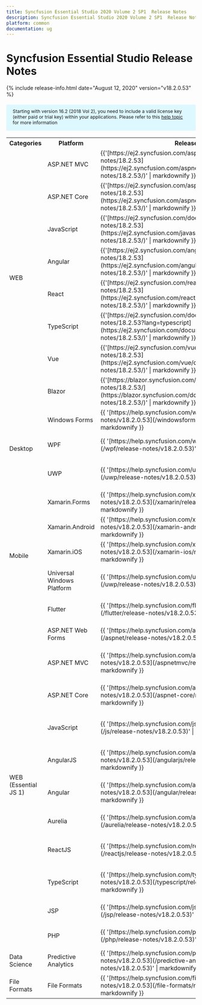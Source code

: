 ```yaml
---
title: Syncfusion Essential Studio 2020 Volume 2 SP1  Release Notes  
description: Syncfusion Essential Studio 2020 Volume 2 SP1  Release Notes  
platform: common
documentation: ug
---
```


# Syncfusion Essential Studio  Release Notes  

{% include release-info.html date="August 12, 2020"   version="v18.2.0.53" %} 

<style>
#license {
    font-size: .88em!important;
margin-top: 1.5em;     margin-bottom: 1.5em;
    background-color: #def8ff;
    padding: 10px 17px 14px;
}
</style>

<div id="license">
Starting with version 16.2 (2018 Vol 2), you need to include a valid license key (either paid or trial key) within your applications. 
Please refer to this <a href="/common/essential-studio/licensing/license-key">help topic</a> for more information 
</div>



<table>
<tr>
<th>
Categories</th><th>
Platform</th><th>
Release Notes</th><th>
Read Me</th></tr>
<tr>
<td rowspan="8">
WEB 
</td>
<td>
ASP.NET MVC
</td>
<td>{{'[https://ej2.syncfusion.com/aspnetmvc/documentation/release-notes/18.2.53](https://ej2.syncfusion.com/aspnetmvc/documentation/release-notes/18.2.53/)' | markdownify }}
</td>
<td>{{'[http://files2.syncfusion.com/Installs/v18.2.0.53/ReadMe/web/ASPMVC.html](http://files2.syncfusion.com/Installs/v18.2.0.53/ReadMe/web/ASPMVC.html)' | markdownify }}
</td>
</tr>
<tr>
<td>
ASP.NET Core	
</td>
<td>{{'[https://ej2.syncfusion.com/aspnetcore/documentation/release-notes/18.2.53](https://ej2.syncfusion.com/aspnetcore/documentation/release-notes/18.2.53/)' | markdownify }}
</td>
<td>{{'[http://files2.syncfusion.com/Installs/v18.2.0.53/ReadMe/web/ASPNETCORE.html](http://files2.syncfusion.com/Installs/v18.2.0.53/ReadMe/web/ASPNETCORE.html)' | markdownify }}
</td>
</tr>
<tr>
<td>
JavaScript
</td>
<td>{{'[https://ej2.syncfusion.com/documentation/release-notes/18.2.53](https://ej2.syncfusion.com/javascript/documentation/release-notes/18.2.53/)' | markdownify }}
</td>
<td>{{'[http://files2.syncfusion.com/Installs/v18.2.0.53/ReadMe/web/JavaScript.html](http://files2.syncfusion.com/Installs/v18.2.0.53/ReadMe/web/JavaScript.html)' | markdownify }}
</td>
</tr>
<tr>
<td>
Angular
</td>
<td>{{'[https://ej2.syncfusion.com/angular/documentation/release-notes/18.2.53](https://ej2.syncfusion.com/angular/documentation/release-notes/18.2.53/)' | markdownify }}
</td>
<td>{{'[http://files2.syncfusion.com/Installs/v18.2.0.53/ReadMe/web/Angular.html](http://files2.syncfusion.com/Installs/v18.2.0.53/ReadMe/web/Angular.html)' | markdownify }}
</td>
</tr>
<tr>
<td>
React
</td>
<td>{{'[https://ej2.syncfusion.com/react/documentation/release-notes/18.2.53](https://ej2.syncfusion.com/react/documentation/release-notes/18.2.53/)' | markdownify }}
</td>
<td>{{'[http://files2.syncfusion.com/Installs/v18.2.0.53/ReadMe/web/React.html](http://files2.syncfusion.com/Installs/v18.2.0.53/ReadMe/web/React.html)' | markdownify }}
</td>
</tr>
<tr>
<td>
TypeScript
</td>
<td>{{'[https://ej2.syncfusion.com/documentation/release-notes/18.2.53?lang=typescript](https://ej2.syncfusion.com/documentation/release-notes/18.2.53/)' | markdownify }}
</td>
<td>{{'[http://files2.syncfusion.com/Installs/v18.2.0.53/ReadMe/web/TypeScript.html](http://files2.syncfusion.com/Installs/v18.2.0.53/ReadMe/web/TypeScript.html)' | markdownify }}
</td>
</tr>
<tr>
<td>
Vue
</td>
<td>{{'[https://ej2.syncfusion.com/vue/documentation/release-notes/18.2.53](https://ej2.syncfusion.com/vue/documentation/release-notes/18.2.53/)' | markdownify }}
</td>
<td>{{'[http://files2.syncfusion.com/Installs/v18.2.0.53/ReadMe/web/Vue.html](http://files2.syncfusion.com/Installs/v18.2.0.53/ReadMe/web/Vue.html)' | markdownify }}
</td>
</tr>
<tr>
<td>
Blazor
</td>
<td>{{'[https://blazor.syncfusion.com/documentation/release-notes/18.2.53/](https://blazor.syncfusion.com/documentation/release-notes/18.2.53/)' | markdownify }}
</td>
<td>{{'[http://files2.syncfusion.com/Installs/v18.2.0.53/ReadMe/web/Blazor.html](http://files2.syncfusion.com/Installs/v18.2.0.53/ReadMe/web/Blazor.html)' | markdownify }}
</td>
</tr>
<tr>
<td rowspan="3">
Desktop
</td>
<td>
Windows Forms
</td>
<td>{{ '[https://help.syncfusion.com/windowsforms/release-notes/v18.2.0.53](/windowsforms/release-notes/v18.2.0.53)' | markdownify }}
</td>
<td>{{ '[http://files2.syncfusion.com/Installs/v18.2.0.53/ReadMe/WindowsForms.html](http://files2.syncfusion.com/Installs/v18.2.0.53/ReadMe/WindowsForms.html)' | markdownify }}
</td>
</tr>
<tr>
<td>
WPF
</td>
<td>{{ '[https://help.syncfusion.com/wpf/release-notes/v18.2.0.53](/wpf/release-notes/v18.2.0.53)' | markdownify }}
</td>
<td>{{ '[http://files2.syncfusion.com/Installs/v18.2.0.53/ReadMe/WPF.html](http://files2.syncfusion.com/Installs/v18.2.0.53/ReadMe/WPF.html)' | markdownify }}
</td>
</tr>
<tr>
<td>
UWP
</td>
<td>{{ '[https://help.syncfusion.com/uwp/release-notes/v18.2.0.53](/uwp/release-notes/v18.2.0.53)' | markdownify }}
</td>
<td>{{ '[http://files2.syncfusion.com/Installs/v18.2.0.53/ReadMe/UniversalWindows.html](http://files2.syncfusion.com/Installs/v18.2.0.53/ReadMe/UniversalWindows.html)' | markdownify }}
</td>
</tr>
<tr>
<td rowspan="5">
Mobile
</td>
<td>
Xamarin.Forms
</td>
<td>{{ '[https://help.syncfusion.com/xamarin/release-notes/v18.2.0.53](/xamarin/release-notes/v18.2.0.53)' | markdownify }}
</td>
<td>{{ '[http://files2.syncfusion.com/Installs/v18.2.0.53/ReadMe/Xamarin_Forms.html](http://files2.syncfusion.com/Installs/v18.2.0.53/ReadMe/Xamarin_Forms.html)' | markdownify }}
</td>
</tr>
<tr>
<td>
Xamarin.Android
</td>
<td>{{ '[https://help.syncfusion.com/xamarin-android/release-notes/v18.2.0.53](/xamarin-android/release-notes/v18.2.0.53)' | markdownify }}
</td>
<td>{{ '[http://files2.syncfusion.com/Installs/v18.2.0.53/ReadMe/Xamarin_Forms.html](http://files2.syncfusion.com/Installs/v18.2.0.53/ReadMe/Xamarin_Forms.html)' | markdownify }}
</td>
</tr>
<tr>
<td>
Xamarin.iOS
</td>
<td>{{ '[https://help.syncfusion.com/xamarin-ios/release-notes/v18.2.0.53](/xamarin-ios/release-notes/v18.2.0.53)' | markdownify }}
</td>
<td>{{ '[http://files2.syncfusion.com/Installs/v18.2.0.53/ReadMe/Xamarin_Forms.html](http://files2.syncfusion.com/Installs/v18.2.0.53/ReadMe/Xamarin_Forms.html)' | markdownify }}
</td>
</tr>
<tr>
<td>
Universal Windows Platform
</td>
<td>{{ '[https://help.syncfusion.com/uwp/release-notes/v18.2.0.53](/uwp/release-notes/v18.2.0.53)' | markdownify }}
</td>
<td>{{ '[http://files2.syncfusion.com/Installs/v18.2.0.53/ReadMe/UniversalWindows.html](http://files2.syncfusion.com/Installs/v18.2.0.53/ReadMe/UniversalWindows.html)' | markdownify }}
</td>
</tr>
<tr>
<td>
Flutter
</td>
<td>{{ '[https://help.syncfusion.com/flutter/release-notes/v18.2.0.53](/flutter/release-notes/v18.2.0.53)' | markdownify }}
</td>
<td>{{ '[http://files2.syncfusion.com/Installs/v18.2.0.53/ReadMe/Flutter.html](http://files2.syncfusion.com/Installs/v18.2.0.53/ReadMe/Flutter.html)' | markdownify }}
</td>
</tr>
<tr>
<td rowspan="11">
WEB (Essential JS 1)
</td>
<td>
ASP.NET Web Forms
</td>
<td>{{ '[https://help.syncfusion.com/aspnet/release-notes/v18.2.0.53](/aspnet/release-notes/v18.2.0.53)' | markdownify }}
</td>
<td>{{ '[http://files2.syncfusion.com/Installs/v18.2.0.53/ReadMe/essential-js1/ASP.html](http://files2.syncfusion.com/Installs/v18.2.0.53/ReadMe/essential-js1/ASP.html)' | markdownify }}
</td>
</tr>
<tr>
<td>
ASP.NET MVC
</td>
<td>{{ '[https://help.syncfusion.com/aspnetmvc/release-notes/v18.2.0.53](/aspnetmvc/release-notes/v18.2.0.53)' | markdownify }}
</td>
<td>{{ '[http://files2.syncfusion.com/Installs/v18.2.0.53/ReadMe/essential-js1/ASPMVC.html](http://files2.syncfusion.com/Installs/v18.2.0.53/ReadMe/essential-js1/ASPMVC.html)' | markdownify }}
</td>
</tr>
<tr>
<td>
ASP.NET Core
</td>
<td>{{ '[https://help.syncfusion.com/aspnet-core/release-notes/v18.2.0.53](/aspnet-core/release-notes/v18.2.0.53)' | markdownify }}
</td>
<td>
{{ '[http://files2.syncfusion.com/Installs/v18.2.0.53/ReadMe/essential-js1/ASPNETCORE.html](http://files2.syncfusion.com/Installs/v18.2.0.53/ReadMe/essential-js1/ASPNETCORE.html)' | markdownify }}
</td>
</tr>
<tr>
<td>
JavaScript
</td>
<td>{{ '[https://help.syncfusion.com/js/release-notes/v18.2.0.53](/js/release-notes/v18.2.0.53)' | markdownify }}
</td>
<td>{{ '[http://files2.syncfusion.com/Installs/v18.2.0.53/ReadMe/essential-js1/JavaScript.html](http://files2.syncfusion.com/Installs/v18.2.0.53/ReadMe/essential-js1/JavaScript.html)' | markdownify }}
</td>
</tr>
<tr>
<td>
AngularJS
</td>
<td>{{ '[https://help.syncfusion.com/angularjs/release-notes/v18.2.0.53](/angularjs/release-notes/v18.2.0.53)' | markdownify }}
</td>
<td>{{ '[http://files2.syncfusion.com/Installs/v18.2.0.53/ReadMe/essential-js1/AngularJS.html](http://files2.syncfusion.com/Installs/v18.2.0.53/ReadMe/essential-js1/AngularJS.html)' | markdownify }}
</td>
</tr>
<tr>
<td>
Angular
</td>
<td>{{ '[https://help.syncfusion.com/angular/release-notes/v18.2.0.53](/angular/release-notes/v18.2.0.53)' | markdownify }}
</td>
<td>{{ '[http://files2.syncfusion.com/Installs/v18.2.0.53/ReadMe/essential-js1/Angular.html](http://files2.syncfusion.com/Installs/v18.2.0.53/ReadMe/essential-js1/Angular.html)' | markdownify }}
</td>
</tr>
<tr>
<td>
Aurelia
</td>
<td>{{ '[https://help.syncfusion.com/aurelia/release-notes/v18.2.0.53](/aurelia/release-notes/v18.2.0.53)' | markdownify }}
</td>
<td>{{ '[http://files2.syncfusion.com/Installs/v18.2.0.53/ReadMe/essential-js1/Aurelia.html](http://files2.syncfusion.com/Installs/v18.2.0.53/ReadMe/essential-js1/Aurelia.html)' | markdownify }}
</td>
</tr>
<tr>
<td>
ReactJS
</td>
<td>{{ '[https://help.syncfusion.com/reactjs/release-notes/v18.2.0.53](/reactjs/release-notes/v18.2.0.53)' | markdownify }}
</td>
<td>{{ '[http://files2.syncfusion.com/Installs/v18.2.0.53/ReadMe/essential-js1/ReactJS.html](http://files2.syncfusion.com/Installs/v18.2.0.53/ReadMe/essential-js1/ReactJS.html)' | markdownify }}
</td>
</tr>
<tr>
<td>
TypeScript
</td>
<td>{{ '[https://help.syncfusion.com/typescript/release-notes/v18.2.0.53](/typescript/release-notes/v18.2.0.53)' | markdownify }}
</td>
<td>{{ '[http://files2.syncfusion.com/Installs/v18.2.0.53/ReadMe/essential-js1/TypeScript.html](http://files2.syncfusion.com/Installs/v18.2.0.53/ReadMe/essential-js1/TypeScript.html)' | markdownify }}
</td>
</tr>
<tr>
<td>
JSP
</td>
<td>{{ '[https://help.syncfusion.com/jsp/release-notes/v18.2.0.53](/jsp/release-notes/v18.2.0.53)' | markdownify }}
</td>
<td>{{ '[http://files2.syncfusion.com/Installs/v18.2.0.53/ReadMe/essential-js1/JSP.html](http://files2.syncfusion.com/Installs/v18.2.0.53/ReadMe/essential-js1/JSP.html)' | markdownify }}
</td>
</tr>
<tr>
<td>
PHP
</td>
<td>{{ '[https://help.syncfusion.com/php/release-notes/v18.2.0.53](/php/release-notes/v18.2.0.53)' | markdownify }}
</td>
<td>{{ '[http://files2.syncfusion.com/Installs/v18.2.0.53/ReadMe/essential-js1/PHP.html](http://files2.syncfusion.com/Installs/v18.2.0.53/ReadMe/essential-js1/PHP.html)' | markdownify }}
</td>
</tr>
<tr>
<td>
Data Science
</td>
<td>
Predictive Analytics
</td>
<td>{{ '[https://help.syncfusion.com/predictive-analytics/release-notes/v18.2.0.53](/predictive-analytics/release-notes/v18.2.0.53)' | markdownify }}
</td>
<td>
</td>
</tr>
<tr>
<td>
File Formats
</td>
<td>
File Formats
</td>
<td>{{ '[https://help.syncfusion.com/file-formats/release-notes/v18.2.0.53](/file-formats/release-notes/v18.2.0.53)' | markdownify }}
</td>
<td>
</td>
</tr>
</table>